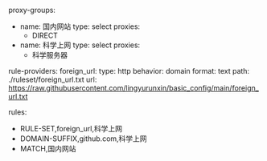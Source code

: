 proxy-groups:
  - name: 国内网站
    type: select
    proxies:
      - DIRECT
  - name: 科学上网
    type: select
    proxies:
      - 科学服务器

rule-providers:
  foreign_url:
    type: http
    behavior: domain
    format: text
    path: ./ruleset/foreign_url.txt
    url: https://raw.githubusercontent.com/lingyurunxin/basic_config/main/foreign_url.txt

rules:
  - RULE-SET,foreign_url,科学上网
  - DOMAIN-SUFFIX,github.com,科学上网
  - MATCH,国内网站
